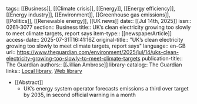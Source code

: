 tags:: [[Business]], [[Climate crisis]], [[Energy]], [[Energy efficiency]], [[Energy industry]], [[Environment]], [[Greenhouse gas emissions]], [[Politics]], [[Renewable energy]], [[UK news]]
date:: [[Jul 14th, 2025]]
issn:: 0261-3077
section:: Business
title:: UK’s clean electricity growing too slowly to meet climate targets, report says
item-type:: [[newspaperArticle]]
access-date:: 2025-07-31T16:41:16Z
original-title:: "UK’s clean electricity growing too slowly to meet climate targets, report says"
language:: en-GB
url:: https://www.theguardian.com/environment/2025/jul/14/uks-clean-electricity-growing-too-slowly-to-meet-climate-targets
publication-title:: The Guardian
authors:: [[Jillian Ambrose]]
library-catalog:: The Guardian
links:: [Local library](zotero://select/library/items/AASHVML3), [Web library](https://www.zotero.org/users/46463/items/AASHVML3)

- [[Abstract]]
	- UK’s energy system operator forecasts emissions a third over target by 2035, in second official warning in a month
